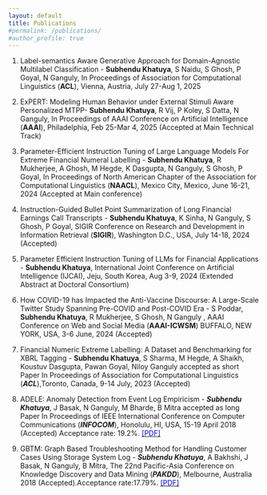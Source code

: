 ```yaml
---
layout: default
title: Publications
#permalink: /publications/
#author_profile: true
---
```



1.  Label-semantics Aware Generative Approach for Domain-Agnostic Multilabel Classification - **Subhendu Khatuya**, S Naidu, S Ghosh, P Goyal, N Ganguly, In Proceedings of Association for Computational Linguistics (**ACL**), Vienna, Austria, July 27-Aug 1, 2025 

2. ExPERT: Modeling Human Behavior under External Stimuli Aware Personalized MTPP-  **Subhendu Khatuya**, R Vij, P Koley, S Datta, N Ganguly, In Proceedings of AAAI Conference on Artificial Intelligence (**AAAI**), Philadelphia, Feb 25-Mar 4, 2025 (Accepted at Main Technical Track)
  
3. Parameter-Efficient Instruction Tuning of Large Language Models For Extreme Financial Numeral Labelling - **Subhendu Khatuya**, R Mukherjee, A Ghosh, M Hegde, K Dasgupta, N Ganguly, S Ghosh, P Goyal, In Proceedings of
North American Chapter of the Association for Computational Linguistics (**NAACL**), Mexico City, Mexico, June 16-21, 2024 (Accepted at Main conference)

4. Instruction-Guided Bullet Point Summarization of Long Financial Earnings Call Transcripts - **Subhendu Khatuya**, K Sinha, N Ganguly, S Ghosh, P Goyal, SIGIR Conference on Research and Development in Information Retrieval (**SIGIR**), Washington D.C., USA, July 14-18, 2024 (Accepted)

5. Parameter Efficient Instruction Tuning of LLMs for Financial Applications - **Subhendu Khatuya**, International Joint Conference on Artificial Intelligence (IJCAI), Jeju, South Korea, Aug 3-9, 2024
(Extended Abstract at Doctoral Consortium)

6.  How COVID-19 has Impacted the Anti-Vaccine Discourse: A Large-Scale Twitter Study
Spanning Pre-COVID and Post-COVID Era - S Poddar, **Subhendu Khatuya**, R Mukherjee, S Ghosh, N Ganguly , AAAI Conference on Web and Social Media
(**AAAI-ICWSM**) BUFFALO, NEW YORK, USA, 3-6 June, 2024 (Accepted)

7. Financial Numeric Extreme Labelling: A Dataset and Benchmarking for XBRL Tagging - **Subhendu Khatuya**, S Sharma, M Hegde, A Shaikh,
Koustuv Dasgupta, Pawan Goyal, Niloy Ganguly accepted as short Paper In Proceedings of Association for Computational Linguistics (_**ACL**_),Toronto, Canada, 9-14 July, 2023 (Accepted)

8. ADELE: Anomaly Detection from Event Log Empiricism - _**Subhendu Khatuya**_,  J Basak, N Ganguly, M Bharde, B Mitra accepted as long Paper In Proceedings of IEEE International Conference on Computer Communications (_**INFOCOM**_), Honolulu, HI, USA, 15-19 April 2018 (Accepted) Acceptance rate: 19.2%. [<span style="color:blue"> [PDF]</span>](https://ieeexplore.ieee.org/stamp/stamp.jsp?arnumber=8486257)

9.  GBTM: Graph Based Troubleshooting Method for Handling Customer Cases Using Storage System Log - _**Subhendu Khatuya**_, A Bakhshi, J Basak, N Ganguly, B Mitra, The 22nd Pacific-Asia Conference on Knowledge Discovery and Data Mining (_**PAKDD**_), Melbourne, Australia 2018 (Accepted).Acceptance rate:17.79%. [<span style="color:blue"> [PDF]</span>](https://link.springer.com/content/pdf/10.1007/978-3-319-93034-3_31.pdf)



